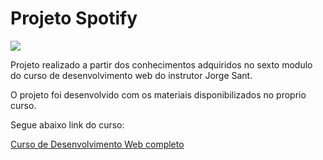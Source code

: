 # Projeto Spotify

<img src="https://logodownload.org/wp-content/uploads/2016/09/Spotify-logo.png">

Projeto realizado a partir dos conhecimentos adquiridos no sexto modulo do curso de desenvolvimento web do instrutor Jorge Sant.


O projeto foi desenvolvido com os materiais disponibilizados no proprio curso.

Segue abaixo link do curso:

[Curso de Desenvolvimento Web completo](https://www.udemy.com/share/101WqG3@0n0rp9bHaYfMWY5COeRnpyNrt_4G4IBRWsCMS_CHscHeW3OHmaa7WFTN0bfKXam-Ug==/)